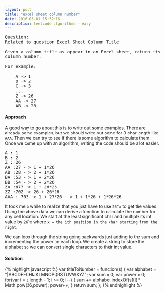 ```yaml
---
layout: post
title: "excel sheet column number"
date: 2016-03-01 15:32:16
description: leetcode algorithms - easy
---
```


<pre>
Question:
Related to question Excel Sheet Column Title

Given a column title as appear in an Excel sheet, return its corresponding 
column number.

For example:

    A -> 1
    B -> 2
    C -> 3
    ...
    Z -> 26
    AA -> 27
    AB -> 28 
</pre>

#### Approach
A good way to go about this is to write out some examples. There are already some examples, but we should write out some for 3 char length like `AAA`. Then we can try to see if there is some algorithm to calculate them. Once we come up with an algorithm, writing the code should be a lot easier.

<pre>
A : 1
B : 2
Z : 26
AA :27 - > 1 + 1*26
AB :28 - > 2 + 1*26
BA :53 - > 1 + 2*26
BB :54 - > 2 + 2*26
ZA :677 -> 1 + 26*26
ZZ :702 -> 26 + 26*26
AAA : 703 -> 1 + 27*26 - > 1 + 1*26 + 1*26*26
</pre>

It took me a while to realize that you just have to use `26^x` to get the values. Using the above data we can derive a function to calculate the number for any cell location. We start at the least significant char and multiply its int value by `26^x` where `x = the ith position in the char starting from the right`.

We can loop through the string going backwards just adding to the sum and incrementing the power on each loop. We create a string to store the alphabet so we can convert single characters to their int value.

#### Solution
{% highlight javascript %}
var titleToNumber = function(s) {
    var alphabet = "|ABCDEFGHIJKLMNOPQRSTUVWXYZ";
    var sum = 0;
    var power = 0;
    for(var i = s.length - 1; i >= 0; i--) {
        sum += alphabet.indexOf(s[i]) * Math.pow(26,power);
        power++;
    }
    return sum;
};
{% endhighlight %}
